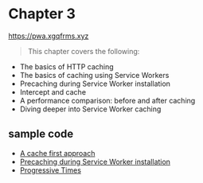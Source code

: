 # Chapter 3

https://pwa.xgqfrms.xyz

> This chapter covers the following:

- The basics of HTTP caching
- The basics of caching using Service Workers
- Precaching during Service Worker installation
- Intercept and cache
- A performance comparison: before and after caching
- Diving deeper into Service Worker caching

## sample code

- [A cache first approach](https://github.com/xgqfrms/app/tree/master/pwa/chapter-3/cachefirst)
- [Precaching during Service Worker installation](https://github.com/xgqfrms/app/tree/master/pwa/chapter-3/precache)
- [Progressive Times](https://github.com/xgqfrms/app/tree/master/pwa//chapter-3/progressive-times)
